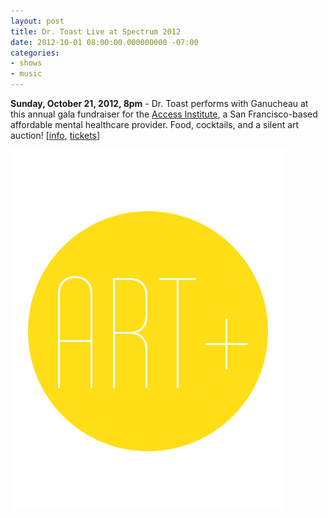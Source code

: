 ```yaml
---
layout: post
title: Dr. Toast Live at Spectrum 2012
date: 2012-10-01 08:00:00.000000000 -07:00
categories:
- shows
- music
---
```


**Sunday, October 21, 2012, 8pm** - Dr. Toast performs with Ganucheau at this annual gala fundraiser for the [Access Institute](http://accessinst.org/), a San Francisco-based affordable mental healthcare provider. Food, cocktails, and a silent art auction!
\[[info][], [tickets][]\]

![flyer](/uploads/2012/10/spectrum-art-auction.jpg)

[info]: http://spectrum-sf.org/
[tickets]: http://spectrum-sf.org/tickets/
